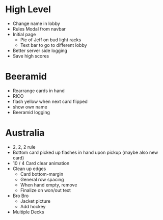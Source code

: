 # High Level
- Change name in lobby
- Rules Modal from navbar
- Initial page
  - Pic of Jeff on bud light racks
  - Text bar to go to different lobby
- Better server side logging
- Save high scores

# Beeramid
- Rearrange cards in hand
- RICO
- flash yellow when next card flipped
- show own name
- Beeramid logging

# Australia
- 2, 2, 2 rule
- Bottom card picked up flashes in hand upon pickup (maybe also new card)
- 10 / 4 Card clear animation
- Clean up edges
  - Card bottom-margin
  - General row spacing
  - When hand empty, remove
  - Finalize on won/out text
- Bro Bro
  - Jacket picture
  - Add hockey
- Multiple Decks

